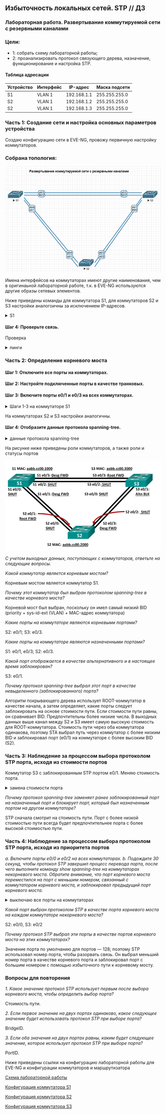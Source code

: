 ## Избыточность локальных сетей. STP // ДЗ

### Лабораторная работа. Развертывание коммутируемой сети с резервными каналами

### Цели:
- 1: собрать схему лабораторной работы;
- 2: проанализировать протокол связующего дерева, назначение, функционирование и настройка STP.

#### Таблица адресации
Устройство|Интерфейс|IP-адрес|Маска подсети
---|---|---|---
S1|VLAN 1|192.168.1.1|255.255.255.0
S2|VLAN 1|192.168.1.2|255.255.255.0
S2|VLAN 1|192.168.1.3|255.255.255.0



### Часть 1:	Создание сети и настройка основных параметров устройства

Создаю конфигурацию сети в EVE-NG, провожу первичную настройку коммутаторов.


### Собрана топология:
![img_1.jpg](Topology1.jpg)

Имена интерфейсов на коммутаторах имеют другие наименования, чем в оригинаьной лабораторной работе, т.к. в EVE-NG используются другие образы сетевых элементов.

Ниже приведены команды для коммутатора S1, для коммутаторов S2 и S3 настройки аналогоичны за исключением IP-адресов.

<details>
<summary> S1 </summary>
 
 ``` 

Switch>en
Switch#conf t
Enter configuration commands, one per line.  End with CNTL/Z.
Switch(config)#hostname S1
S1(config)#no ip domain-lookup
S1(config)#enable secret class
S1(config)#line console 0
S1(config-line)#password cisco
S1(config-line)#login
S1(config-line)#line vty 0 4
S1(config-line)#password cisco
S1(config-line)#login
S1(config-line)#service password-encryption
S1(config)#banner motd $ NE VLEZAY -- UB'YOT!!! $
S1(config)#interface vlan 1

S1(config-if)#ip address 192.168.1.1 255.255.255.0
S1(config-if)#no shutdown
S1(config-if)#exit
S1#copy ru sta
Destination filename [startup-config]?
Building configuration...
Compressed configuration from 928 bytes to 680 bytes[OK]
S1#
 
 ```
</details>

#### Шаг 4:	Проверьте связь.

Проверка
<details>
<summary> пинги </summary>
 
 ``` 

S1#ping 192.168.1.2
Type escape sequence to abort.
Sending 5, 100-byte ICMP Echos to 192.168.1.2, timeout is 2 seconds:
.!!!!
Success rate is 80 percent (4/5), round-trip min/avg/max = 1/1/1 ms

S1#ping 192.168.1.3
Type escape sequence to abort.
Sending 5, 100-byte ICMP Echos to 192.168.1.3, timeout is 2 seconds:
!!!!!
Success rate is 100 percent (5/5), round-trip min/avg/max = 1/2/6 ms

S2#ping 192.168.1.3
Type escape sequence to abort.
Sending 5, 100-byte ICMP Echos to 192.168.1.3, timeout is 2 seconds:
!!!!!
Success rate is 100 percent (5/5), round-trip min/avg/max = 1/1/2 ms
 
 ```
</details>


### Часть 2:	Определение корневого моста

#### Шаг 1:	Отключите все порты на коммутаторах.
#### Шаг 2:	Настройте подключенные порты в качестве транковых.
#### Шаг 3:	Включите порты e0/1 и e0/3 на всех коммутаторах.

<details>
<summary> Шаги 1-3 на коммутаторе S1 </summary>
 
 ``` 

S1(config)#interface range e0/0-3
S1(config-if-range)#shutdown
S1(config-if-range)#
Mar 15 15:15:57.447: %LINK-5-CHANGED: Interface Ethernet0/0, changed state to administratively down
Mar 15 15:15:57.452: %LINK-5-CHANGED: Interface Ethernet0/1, changed state to administratively down
Mar 15 15:15:57.452: %LINK-5-CHANGED: Interface Ethernet0/2, changed state to administratively down
Mar 15 15:15:57.457: %LINK-5-CHANGED: Interface Ethernet0/3, changed state to administratively down
Mar 15 15:15:58.449: %LINEPROTO-5-UPDOWN: Line protocol on Interface Ethernet0/0, changed state to down
Mar 15 15:15:58.457: %LINEPROTO-5-UPDOWN: Line protocol on Interface Ethernet0/1, changed state to down
Mar 15 15:15:58.457: %LINEPROTO-5-UPDOWN: Line protocol on Interface Ethernet0/2, changed state to down
Mar 15 15:15:58.457: %LINEPROTO-5-UPDOWN: Line protocol on Interface Ethernet0/3, changed state to down
S1(config-if-range)#end
S1#

S1(config)#interface range e0/0-3
S1(config-if-range)#switchport trunk encapsulation dot1q
S1(config-if-range)#switchport mode trunk
S1(config-if-range)#end

S1(config)#interface range e0/0, e0/2
S1(config-if-range)#no shutdown
S1(config-if-range)#end

 
 ```
</details>

На коммутаторах S2 и S3 настройки аналогичны.



#### Шаг 4:	Отобразите данные протокола spanning-tree.


<details>
<summary> данные протокола spanning-tree </summary>
 
 ``` 

S1#sh spa

VLAN0001
  Spanning tree enabled protocol ieee
  Root ID    Priority    32769
             Address     aabb.cc00.1000
             This bridge is the root
             Hello Time   2 sec  Max Age 20 sec  Forward Delay 15 sec

  Bridge ID  Priority    32769  (priority 32768 sys-id-ext 1)
             Address     aabb.cc00.1000
             Hello Time   2 sec  Max Age 20 sec  Forward Delay 15 sec
             Aging Time  15  sec

Interface           Role Sts Cost      Prio.Nbr Type
------------------- ---- --- --------- -------- --------------------------------
Et0/1               Desg FWD 100       128.2    Shr
Et0/3               Desg FWD 100       128.4    Shr


S2#sh spa

VLAN0001
  Spanning tree enabled protocol ieee
  Root ID    Priority    32769
             Address     aabb.cc00.1000
             Cost        100
             Port        2 (Ethernet0/1)
             Hello Time   2 sec  Max Age 20 sec  Forward Delay 15 sec

  Bridge ID  Priority    32769  (priority 32768 sys-id-ext 1)
             Address     aabb.cc00.2000
             Hello Time   2 sec  Max Age 20 sec  Forward Delay 15 sec
             Aging Time  15  sec

Interface           Role Sts Cost      Prio.Nbr Type
------------------- ---- --- --------- -------- --------------------------------
Et0/1               Root FWD 100       128.2    Shr
Et0/3               Desg FWD 100       128.4    Shr


S3#sh spa

VLAN0001
  Spanning tree enabled protocol ieee
  Root ID    Priority    32769
             Address     aabb.cc00.1000
             Cost        100
             Port        4 (Ethernet0/3)
             Hello Time   2 sec  Max Age 20 sec  Forward Delay 15 sec

  Bridge ID  Priority    32769  (priority 32768 sys-id-ext 1)
             Address     aabb.cc00.3000
             Hello Time   2 sec  Max Age 20 sec  Forward Delay 15 sec
             Aging Time  300 sec

Interface           Role Sts Cost      Prio.Nbr Type
------------------- ---- --- --------- -------- --------------------------------
Et0/1               Altn BLK 100       128.2    Shr
Et0/3               Root FWD 100       128.4    Shr

 ```
</details>

На рисунке ниже приведены роли коммутаторов, а также роли и статусы портов

![img_2.jpg](Topology2.jpg)


_С учетом выходных данных, поступающих с коммутаторов, ответьте на следующие вопросы._

_Какой коммутатор является корневым мостом?_


Корневым мостом является коммутатор S1.

_Почему этот коммутатор был выбран протоколом spanning-tree в качестве корневого моста?_

Корневой мост был выбран, поскольку он имел самый низкий BID (priority + sys-id-ext (VLAN) + MAC-адрес коммутатора)

_Какие порты на коммутаторе являются корневыми портами?_

S2: e0/1; S3: e0/3.

_Какие порты на коммутаторе являются назначенными портами?_

S1: e0/1, e0/3; S2: e0/3.

_Какой порт отображается в качестве альтернативного и в настоящее время заблокирован?_

S3: e0/1.

_Почему протокол spanning-tree выбрал этот порт в качестве невыделенного (заблокированного) порта?_

Алгоритм покрывающего дерева использует ROOT-коммутатор в качестве начала, а затем определяет,
какие порты следует заблокировать на основе стоимости пути. Если стоимости пути равны, он сравнивает BID.
Предпочтительны более низкие числа. В выходных данных выше канал между S2 и S3 имеет самую высокую стоимость
для ROOT-коммутатора. Стоимость пути через оба коммутатора одинакова, поэтому STA выбрал путь через коммутатор
с более низким BID и заблокировал порт (e0/1) на коммутаторе с более высоким BID (S2).

### Часть 3: Наблюдение за процессом выбора протоколом STP порта, исходя из стоимости портов

Коммутатор S3 с заблокированным STP портом e0/1.
Меняю стоимость порта.
<details>
<summary> замена стоимости порта </summary>
 
 ``` 

S3(config)#
S3(config)#interface e0/3
S3(config-if)#spanning-tree cost 18
S3(config-if)#
S3(config-if)#ex
S3(config)#exi
S3(config)#exit
S3#
Mar 15 21:36:08.684: %SYS-5-CONFIG_I: Configured from console by console
S3#sh spa

VLAN0001
  Spanning tree enabled protocol ieee
  Root ID    Priority    32769
             Address     aabb.cc00.1000
             Cost        18
             Port        4 (Ethernet0/3)
             Hello Time   2 sec  Max Age 20 sec  Forward Delay 15 sec

  Bridge ID  Priority    32769  (priority 32768 sys-id-ext 1)
             Address     aabb.cc00.3000
             Hello Time   2 sec  Max Age 20 sec  Forward Delay 15 sec
             Aging Time  15  sec

Interface           Role Sts Cost      Prio.Nbr Type
------------------- ---- --- --------- -------- --------------------------------
Et0/1               Desg FWD 100       128.2    Shr
Et0/3               Root FWD 18        128.4    Shr


S2#sh spa

VLAN0001
  Spanning tree enabled protocol ieee
  Root ID    Priority    32769
             Address     aabb.cc00.1000
             Cost        100
             Port        2 (Ethernet0/1)
             Hello Time   2 sec  Max Age 20 sec  Forward Delay 15 sec

  Bridge ID  Priority    32769  (priority 32768 sys-id-ext 1)
             Address     aabb.cc00.2000
             Hello Time   2 sec  Max Age 20 sec  Forward Delay 15 sec
             Aging Time  300 sec

Interface           Role Sts Cost      Prio.Nbr Type
------------------- ---- --- --------- -------- --------------------------------
Et0/1               Root FWD 100       128.2    Shr
Et0/3               Altn BLK 100       128.4    Shr

 ```
</details>


_Почему протокол spanning-tree заменяет ранее заблокированный порт на назначенный порт и блокирует порт, который был назначенным портом на другом коммутаторе?_

STP сначала смотрит на стоимость пути. Порт с более низкой стоимостью пути всегда будет предпочтительнее порта с более высокой стоимостью пути.

### Часть 4: Наблюдение за процессом выбора протоколом STP порта, исходя из приоритета портов

_a.	Включите порты e0/0 и e0/2 на всех коммутаторах._
_b.	Подождите 30 секунд, чтобы протокол STP завершил процесс перевода порта, после чего выполните команду show spanning-tree на коммутаторах некорневого моста. Обратите внимание, что порт корневого моста переместился на порт с меньшим номером, связанный с коммутатором корневого моста, и заблокировал предыдущий порт корневого моста._



<details>
<summary> выключаю все порты на коммутаторах </summary>
 
 ``` 

S1(config)#
S1(config)#int range e0/0, e0/2
S1(config-if-range)#no shutdown
S1(config-if-range)#end
S1#
Mar 15 16:54:17.687: %SYS-5-CONFIG_I: Configured from console by console
S1#
Mar 15 16:54:19.692: %LINK-3-UPDOWN: Interface Ethernet0/0, changed state to up
Mar 15 16:54:19.692: %LINK-3-UPDOWN: Interface Ethernet0/2, changed state to up
S1#
Mar 15 16:54:21.706: %LINEPROTO-5-UPDOWN: Line protocol on Interface Ethernet0/0, changed state to up
Mar 15 16:54:21.706: %LINEPROTO-5-UPDOWN: Line protocol on Interface Ethernet0/2, changed state to up


S1#sh spa

VLAN0001
  Spanning tree enabled protocol ieee
  Root ID    Priority    32769
             Address     aabb.cc00.1000
             This bridge is the root
             Hello Time   2 sec  Max Age 20 sec  Forward Delay 15 sec

  Bridge ID  Priority    32769  (priority 32768 sys-id-ext 1)
             Address     aabb.cc00.1000
             Hello Time   2 sec  Max Age 20 sec  Forward Delay 15 sec
             Aging Time  15  sec

Interface           Role Sts Cost      Prio.Nbr Type
------------------- ---- --- --------- -------- --------------------------------
Et0/0               Desg FWD 100       128.1    Shr
Et0/1               Desg FWD 100       128.2    Shr
Et0/2               Desg FWD 100       128.3    Shr
Et0/3               Desg FWD 100       128.4    Shr


S2#sh spa

VLAN0001
  Spanning tree enabled protocol ieee
  Root ID    Priority    32769
             Address     aabb.cc00.1000
             Cost        100
             Port        1 (Ethernet0/0)
             Hello Time   2 sec  Max Age 20 sec  Forward Delay 15 sec

  Bridge ID  Priority    32769  (priority 32768 sys-id-ext 1)
             Address     aabb.cc00.2000
             Hello Time   2 sec  Max Age 20 sec  Forward Delay 15 sec
             Aging Time  300 sec

Interface           Role Sts Cost      Prio.Nbr Type
------------------- ---- --- --------- -------- --------------------------------
Et0/0               Root FWD 100       128.1    Shr
Et0/1               Altn BLK 100       128.2    Shr
Et0/2               Desg FWD 100       128.3    Shr
Et0/3               Desg FWD 100       128.4    Shr


S3#sh spa

VLAN0001
  Spanning tree enabled protocol ieee
  Root ID    Priority    32769
             Address     aabb.cc00.1000
             Cost        100
             Port        3 (Ethernet0/2)
             Hello Time   2 sec  Max Age 20 sec  Forward Delay 15 sec

  Bridge ID  Priority    32769  (priority 32768 sys-id-ext 1)
             Address     aabb.cc00.3000
             Hello Time   2 sec  Max Age 20 sec  Forward Delay 15 sec
             Aging Time  300 sec

Interface           Role Sts Cost      Prio.Nbr Type
------------------- ---- --- --------- -------- --------------------------------
Et0/0               Altn BLK 100       128.1    Shr
Et0/1               Altn BLK 100       128.2    Shr
Et0/2               Root FWD 100       128.3    Shr
Et0/3               Altn BLK 100       128.4    Shr

 ```
</details>



_Какой порт выбран протоколом STP в качестве порта корневого моста на каждом коммутаторе некорневого моста?_

S2: e0/0, S3: e0/2

_Почему протокол STP выбрал эти порты в качестве портов корневого моста на этих коммутаторах?_


Значение порта по умолчанию для портов — 128; поэтому STP использовал номер порта, чтобы разорвать связь. Он выбрал меньший номер порта в качестве корневого порта и заблокировал порт с большим номером с помощью избыточного пути к корневому мосту.

### Вопросы для повторения

_1.	Какое значение протокол STP использует первым после выбора корневого моста, чтобы определить выбор порта?_

Стоимость пути.

_2.	Если первое значение на двух портах одинаково, какое следующее значение будет использовать протокол STP при выборе порта?_

BridgeID.

_3.	Если оба значения на двух портах равны, каким будет следующее значение, которое использует протокол STP при выборе порта?_

PortID.

Ниже приведены ссылки на конфигурацию лабораторной работы для EVE-NG и конфигурации коммутаторов и маршрутизатора

[Схема лабораторной работы](https://github.com/evgzol/OTUS-Network-Engineer/blob/main/lab02/01%20Lab%20STP.unl)

[Конфигурация коммутатора S1](https://github.com/evgzol/OTUS-Network-Engineer/blob/main/lab02/S1.cfg)

[Конфигурация коммутатора S2](https://github.com/evgzol/OTUS-Network-Engineer/blob/main/lab02/S2.cfg)

[Конфигурация коммутатора S3](https://github.com/evgzol/OTUS-Network-Engineer/blob/main/lab02/S3.cfg)
